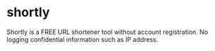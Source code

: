 # shortly
Shortly is a FREE URL shortener tool without account registration. No logging confidential information such as IP address.
